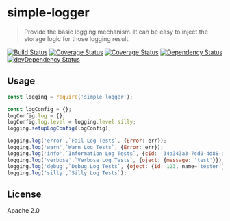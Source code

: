 # simple-logger
> Provide the basic logging mechanism.  It can be easy to inject the storage logic for those logging result.

[![Build Status](https://travis-ci.org/leocwlam/simple-logger.svg?branch=master)](https://travis-ci.org/leocwlam/simple-logger)
[![Coverage Status](https://coveralls.io/repos/github/leocwlam/simple-logger/badge.svg?branch=master)](https://coveralls.io/github/leocwlam/simple-logger?branch=master)
[![Coverage Status](https://coveralls.io/repos/github/leocwlam/simple-logger/badge.svg?branch=master)](https://coveralls.io/github/leocwlam/simple-logger?branch=master)
[![Dependency Status](https://david-dm.org/leocwlam/simple-logger.svg)](https://david-dm.org/leocwlam/simple-logger.svg)
[![devDependency Status](https://david-dm.org/leocwlam/simple-logger/dev-status.svg)](https://david-dm.org/leocwlam/simple-logger#info=devDependencies)

## Usage
```js
const logging = require('simple-logger');

const logConfig = {};
logConfig.log = {};
logConfig.log.level = logging.level.silly;
logging.setupLogConfig(logConfig);

logging.log('error',`Fail Log Tests`, {Error: err});
logging.log('warn',`Warn Log Tests`, {Error: err});
logging.log('info',`Information Log Tests`, {cId: '34a343a3-7cd0-4d88-a8ed-733ba36d3a3c', action: {id: 879}});
logging.log('verbose',`Verbose Log Tests`, {oject: {message: 'test'}});
logging.log('debug',`Debug Log Tests`, {oject: {id: 123, name='tester'}}});
logging.log('silly',`Silly Log Tests`);
```

## License

Apache 2.0

